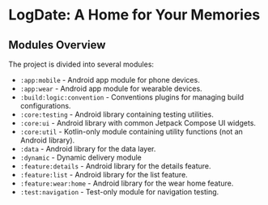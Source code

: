# LogDate: A Home for Your Memories

## Modules Overview

The project is divided into several modules:

- `:app:mobile` - Android app module for phone devices.
- `:app:wear` - Android app module for wearable devices.
- `:build:logic:convention` - Conventions plugins for managing build configurations.
- `:core:testing` - Android library containing testing utilities.
- `:core:ui` - Android library with common Jetpack Compose UI widgets.
- `:core:util` - Kotlin-only module containing utility functions (not an Android library).
- `:data` - Android library for the data layer.
- `:dynamic` - Dynamic delivery module
- `:feature:details` - Android library for the details feature.
- `:feature:list` - Android library for the list feature.
- `:feature:wear:home` - Android library for the wear home feature.
- `:test:navigation` - Test-only module for navigation testing.
